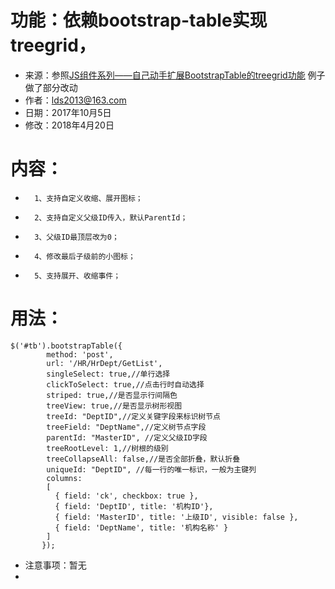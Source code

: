 
 # 功能：依赖bootstrap-table实现treegrid，
 * 来源：参照[JS组件系列——自己动手扩展BootstrapTable的treegrid功能](http://www.cnblogs.com/landeanfen/p/6924895.html) 例子做了部分改动
 * 作者：lds2013@163.com
 * 日期：2017年10月5日
 * 修改：2018年4月20日
 # 内容：
 *       1、支持自定义收缩、展开图标；
 *       2、支持自定义父级ID传入，默认ParentId；
 *       3、父级ID最顶层改为0；
 *       4、修改最后子级前的小图标；
 *       5、支持展开、收缩事件；

 # 用法： 
```
$('#tb').bootstrapTable({
        method: 'post',
        url: '/HR/HrDept/GetList',
        singleSelect: true,//单行选择
        clickToSelect: true,//点击行时自动选择
        striped: true,//是否显示行间隔色
        treeView: true,//是否显示树形视图
        treeId: "DeptID",//定义关键字段来标识树节点
        treeField: "DeptName",//定义树节点字段
        parentId: "MasterID", //定义父级ID字段
        treeRootLevel: 1,//树根的级别
        treeCollapseAll: false,//是否全部折叠，默认折叠 
        uniqueId: "DeptID", //每一行的唯一标识，一般为主键列
        columns:
        [
          { field: 'ck', checkbox: true },
          { field: 'DeptID', title: '机构ID'},
          { field: 'MasterID', title: '上级ID', visible: false },
          { field: 'DeptName', title: '机构名称' }
        ]
       });
```

 * 注意事项：暂无
 *           
